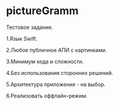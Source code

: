 # pictureGramm

Тестовое задание.

1.Язык Swift. 

2.Любое публичное АПИ с картинками.

3.Минимум кода и сложности.

4.Без использования сторонних решений.

5.Архитектура приложения - на выбор.

6.Реализовать оффлайн-режим.
